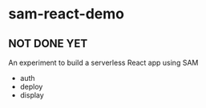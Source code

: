 # sam-react-demo

## NOT DONE YET ##

An experiment to build a serverless React app using SAM

- auth
- deploy
- display